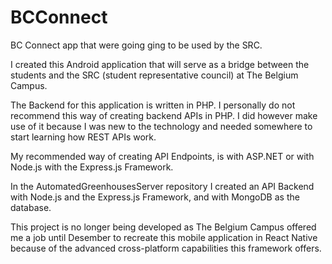 # BCConnect
BC Connect app that were going ging to be used by the SRC.

I created this Android application that will serve as a bridge between the students and the SRC (student representative council) at The Belgium Campus.

The Backend for this application is written in PHP. 
I personally do not recommend this way of creating backend APIs in PHP.
I did however make use of it because I was new to the technology and needed somewhere to start learning how REST APIs work. 

My recommended way of creating API Endpoints, is with ASP.NET or with Node.js with the Express.js Framework. 

In the AutomatedGreenhousesServer repository I created an API Backend with Node.js and the Express.js Framework, 
and with MongoDB as the database.

This project is no longer being developed as The Belgium Campus offered me a job until Desember to recreate this mobile application in React Native because of the advanced cross-platform capabilities this framework offers.
